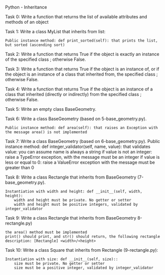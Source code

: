 Python - Inheritance 

Task 0: Write a function that returns the list of available attributes and methods of an object

Task 1: Write a class MyList that inherits from list:

    Public instance method: def print_sorted(self): that prints the list, but sorted (ascending sort)

Task 2: Write a function that returns True if the object is exactly an instance of the specified class ; otherwise False.

Task 3: Write a function that returns True if the object is an instance of, or if the object is an instance of a class that inherited from, the specified class ; otherwise False.

Task 4: Write a function that returns True if the object is an instance of a class that inherited (directly or indirectly) from the specified class ; otherwise False.

Task 5: Write an empty class BaseGeometry.

Task 6: Write a class BaseGeometry (based on 5-base_geometry.py).

    Public instance method: def area(self): that raises an Exception with the message area() is not implemented

Task 7: Write a class BaseGeometry (based on 6-base_geometry.py).
    Public instance method: def integer_validator(self, name, value): that validates value:
        you can assume name is always a string
        if value is not an integer: raise a TypeError exception, with the message <name> must be an integer
        if value is less or equal to 0: raise a ValueError exception with the message <name> must be greater than 0

Task 8: Write a class Rectangle that inherits from BaseGeometry (7-base_geometry.py).

    Instantiation with width and height: def __init__(self, width, height):
        width and height must be private. No getter or setter
        width and height must be positive integers, validated by integer_validator

Task 9: Write a class Rectangle that inherits from BaseGeometry  8-rectangle.py)

    the area() method must be implemented
    print() should print, and str() should return, the following rectangle description: [Rectangle] <width>/<height>

Task 10: Write a class Square that inherits from Rectangle (9-rectangle.py):

    Instantiation with size: def __init__(self, size)::
        size must be private. No getter or setter
        size must be a positive integer, validated by integer_validator
